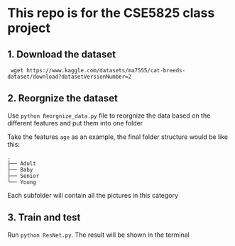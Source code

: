 # This repo is for the CSE5825 class project

## 1. Download the dataset 

` wget https://www.kaggle.com/datasets/ma7555/cat-breeds-dataset/download?datasetVersionNumber=2`

## 2. Reorgnize the dataset

Use `python Reorgnize_data.py` file to reorgnize the data based on the different features and put them into one folder

Take the features `age` as an example, the final folder structure would be like this:

``` 
.
├── Adult
├── Baby
├── Senior
└── Young
```

Each subfolder will contain all the pictures in this category

## 3. Train and test

Run `python ResNet.py`. The result will be shown in the terminal